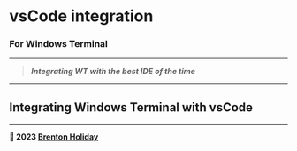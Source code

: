 # vsCode integration

### For Windows Terminal

----

> ***Integrating WT with the best IDE of the time***

---

## Integrating Windows Terminal with vsCode



---

**🤍 2023 [Brenton Holiday](https://brenton.holiday)**